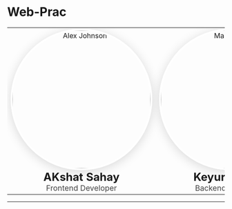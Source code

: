 # Web-Prac
<!-- 
  Two large, crisp profile cards side by side using HTML for layout inside Markdown.
  Replace the image URLs with your own high-resolution images (ideally at least 320x320px).
-->

<table>
  <tr>
    <td align="center" valign="top" width="400">
      <img src="https://github.com/akshatsahay21.png" width="320" height="320" style="border-radius:50%;border:4px solid #fff;box-shadow:0 4px 24px rgba(0,0,0,0.15);" alt="Alex Johnson"/><br>
      <strong style="font-size:1.6em;">AKshat Sahay</strong><br>
      <span style="font-size:1.1em;color:#444;">
        Frontend Developer
      </span>
    </td>
    <td align="center" valign="top" width="400">
      <img src="https://github.com/KEYUR141.png" width="320" height="320" style="border-radius:50%;border:4px solid #fff;box-shadow:0 4px 24px rgba(0,0,0,0.15);" alt="Maria Smith"/><br>
      <strong style="font-size:1.6em;">Keyur Sherke</strong><br>
      <span style="font-size:1.1em;color:#444;">
       Backend Developer
      </span>
    </td>
  </tr>
</table>

---


